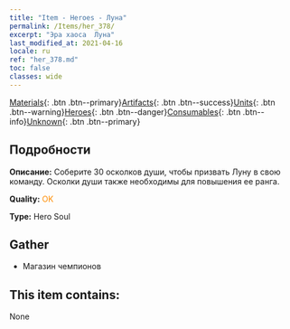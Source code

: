 ```yaml
---
title: "Item - Heroes - Луна"
permalink: /Items/her_378/
excerpt: "Эра хаоса  Луна"
last_modified_at: 2021-04-16
locale: ru
ref: "her_378.md"
toc: false
classes: wide
---
```

 [Materials](/ru/Items/){: .btn .btn--primary}[Artifacts](/ru/Items/Artifacts/){: .btn .btn--success}[Units](/ru/Items/Units/){: .btn .btn--warning}[Heroes](/ru/Items/Heroes/){: .btn .btn--danger}[Consumables](/ru/Items/Consumables/){: .btn .btn--info}[Unknown](/ru/Items/Unknown/){: .btn .btn--primary}

## Подробности
 **Описание:** Соберите 30 осколков души, чтобы призвать Луну в свою команду. Осколки души также необходимы для повышения ее ранга.

 **Quality:** <span style="color: #FF8C00">OK</span>

 **Type:** Hero Soul

## Gather

*    Магазин чемпионов 

## This item contains:

  None


